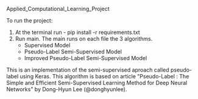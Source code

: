 Applied_Computational_Learning_Project

To run the project:
  1. At the terminal run - pip install -r requirements.txt
  2. Run main.
     The main runs on each file the 3 algorithms. 
     - Supervised Model
     - Pseudo-Label Semi-Supervised Model
     - Improved Pseudo-Label Semi-Supervised Model
     
  This is an implementation of the semi-supervised aproach called pseudo-label using Keras. 
  This algorithm is based on article "Pseudo-Label : The Simple and Efficient Semi-Supervised Learning Method for Deep Neural Networks" by Dong-Hyun Lee (@donghyunlee).
